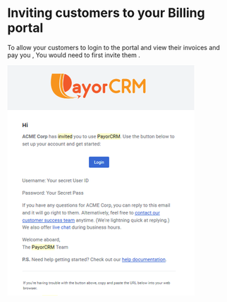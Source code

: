 # Inviting customers to your Billing portal

To allow your customers to login to the portal and view their invoices and pay you , You would need to first invite them .



![](../.gitbook/assets/image%20%2811%29.png)

